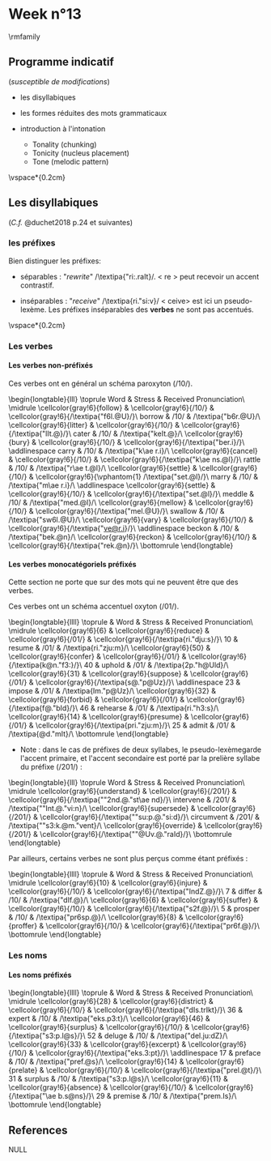 # Week n°13




\rmfamily


## Programme indicatif

(*susceptible de modifications*)

* les disyllabiques

* les formes réduites des mots grammaticaux

* introduction à l'intonation
  - Tonality (chunking)
  - Tonicity (nucleus placement)
  - Tone (melodic pattern)

\vspace*{0.2cm}

## Les disyllabiques

(*C.f.* @duchet2018 p.24 et suivantes)
 
### les préfixes

Bien distinguer les préfixes:

- séparables : "*rewrite*" /\textipa{"ri:.raIt}/. < re > peut recevoir un accent contrastif.

- inséparables : "*receive*" /\textipa{ri."si:v}/ < ceive> est ici un pseudo-lexème. Les préfixes inséparables des **verbes** ne sont pas accentués.


\vspace*{0.2cm}

### Les verbes
 

#### Les verbes non-préfixés

Ces verbes ont en général un schéma paroxyton (/10/).


\begin{longtable}{lll}
\toprule
Word & Stress & Received Pronunciation\\
\midrule
\cellcolor{gray!6}{follow} & \cellcolor{gray!6}{/10/} & \cellcolor{gray!6}{/\textipa{"f6l.@U}/}\\
borrow & /10/ & /\textipa{"b6r.@U}/\\
\cellcolor{gray!6}{litter} & \cellcolor{gray!6}{/10/} & \cellcolor{gray!6}{/\textipa{"lIt.@}/}\\
cater & /10/ & /\textipa{"keIt.@}/\\
\cellcolor{gray!6}{bury} & \cellcolor{gray!6}{/10/} & \cellcolor{gray!6}{/\textipa{"ber.i}/}\\
\addlinespace
carry & /10/ & /\textipa{"k\ae r.i}/\\
\cellcolor{gray!6}{cancel} & \cellcolor{gray!6}{/10/} & \cellcolor{gray!6}{/\textipa{"k\ae ns.@l}/}\\
rattle & /10/ & /\textipa{"r\ae t.@l}/\\
\cellcolor{gray!6}{settle} & \cellcolor{gray!6}{/10/} & \cellcolor{gray!6}{\vphantom{1} /\textipa{"set.@l}/}\\
marry & /10/ & /\textipa{"m\ae r.i}/\\
\addlinespace
\cellcolor{gray!6}{settle} & \cellcolor{gray!6}{/10/} & \cellcolor{gray!6}{/\textipa{"set.@l}/}\\
meddle & /10/ & /\textipa{"med.@l}/\\
\cellcolor{gray!6}{mellow} & \cellcolor{gray!6}{/10/} & \cellcolor{gray!6}{/\textipa{"mel.@U}/}\\
swallow & /10/ & /\textipa{"sw6l.@U}/\\
\cellcolor{gray!6}{vary} & \cellcolor{gray!6}{/10/} & \cellcolor{gray!6}{/\textipa{"ve@r.i}/}\\
\addlinespace
beckon & /10/ & /\textipa{"bek.@n}/\\
\cellcolor{gray!6}{reckon} & \cellcolor{gray!6}{/10/} & \cellcolor{gray!6}{/\textipa{"rek.@n}/}\\
\bottomrule
\end{longtable}

#### Les verbes monocatégoriels préfixés

Cette section ne porte que sur des mots qui ne peuvent être que des verbes.

Ces verbes ont un schéma accentuel oxyton (/01/).


\begin{longtable}{llll}
\toprule
  & Word & Stress & Received Pronunciation\\
\midrule
\cellcolor{gray!6}{6} & \cellcolor{gray!6}{reduce} & \cellcolor{gray!6}{/01/} & \cellcolor{gray!6}{/\textipa{ri."dju:s}/}\\
10 & resume & /01/ & /\textipa{ri."zju:m}/\\
\cellcolor{gray!6}{50} & \cellcolor{gray!6}{confer} & \cellcolor{gray!6}{/01/} & \cellcolor{gray!6}{/\textipa{k@n."f3:}/}\\
40 & uphold & /01/ & /\textipa{2p."h@Uld}/\\
\cellcolor{gray!6}{31} & \cellcolor{gray!6}{suppose} & \cellcolor{gray!6}{/01/} & \cellcolor{gray!6}{/\textipa{s@."p@Uz}/}\\
\addlinespace
23 & impose & /01/ & /\textipa{Im."p@Uz}/\\
\cellcolor{gray!6}{32} & \cellcolor{gray!6}{forbid} & \cellcolor{gray!6}{/01/} & \cellcolor{gray!6}{/\textipa{f@."bId}/}\\
46 & rehearse & /01/ & /\textipa{ri."h3:s}/\\
\cellcolor{gray!6}{14} & \cellcolor{gray!6}{presume} & \cellcolor{gray!6}{/01/} & \cellcolor{gray!6}{/\textipa{pri."zju:m}/}\\
25 & admit & /01/ & /\textipa{@d."mIt}/\\
\bottomrule
\end{longtable}

* Note : dans le cas de préfixes de deux syllabes, le pseudo-lexèmegarde l'accent primaire, et l'accent secondaire est porté par la prelière syllabe du préfixe (/201/) :


\begin{longtable}{lll}
\toprule
Word & Stress & Received Pronunciation\\
\midrule
\cellcolor{gray!6}{understand} & \cellcolor{gray!6}{/201/} & \cellcolor{gray!6}{/\textipa{""2nd.@."st\ae nd}/}\\
intervene & /201/ & /\textipa{""Int.@."vi:n}/\\
\cellcolor{gray!6}{supersede} & \cellcolor{gray!6}{/201/} & \cellcolor{gray!6}{/\textipa{""su:p.@."si:d}/}\\
circumvent & /201/ & /\textipa{""s3:k.@m."vent}/\\
\cellcolor{gray!6}{override} & \cellcolor{gray!6}{/201/} & \cellcolor{gray!6}{/\textipa{""@Uv.@."raId}/}\\
\bottomrule
\end{longtable}

Par ailleurs, certains verbes ne sont plus perçus comme étant préfixés :


\begin{longtable}{llll}
\toprule
  & Word & Stress & Received Pronunciation\\
\midrule
\cellcolor{gray!6}{10} & \cellcolor{gray!6}{injure} & \cellcolor{gray!6}{/10/} & \cellcolor{gray!6}{/\textipa{"IndZ.@}/}\\
7 & differ & /10/ & /\textipa{"dIf.@}/\\
\cellcolor{gray!6}{6} & \cellcolor{gray!6}{suffer} & \cellcolor{gray!6}{/10/} & \cellcolor{gray!6}{/\textipa{"s2f.@}/}\\
5 & prosper & /10/ & /\textipa{"pr6sp.@}/\\
\cellcolor{gray!6}{8} & \cellcolor{gray!6}{proffer} & \cellcolor{gray!6}{/10/} & \cellcolor{gray!6}{/\textipa{"pr6f.@}/}\\
\bottomrule
\end{longtable}
### Les noms

#### Les noms préfixés


\begin{longtable}{llll}
\toprule
  & Word & Stress & Received Pronunciation\\
\midrule
\cellcolor{gray!6}{28} & \cellcolor{gray!6}{district} & \cellcolor{gray!6}{/10/} & \cellcolor{gray!6}{/\textipa{"dIs.trIkt}/}\\
36 & expert & /10/ & /\textipa{"eks.p3:t}/\\
\cellcolor{gray!6}{46} & \cellcolor{gray!6}{surplus} & \cellcolor{gray!6}{/10/} & \cellcolor{gray!6}{/\textipa{"s3:p.l@s}/}\\
52 & deluge & /10/ & /\textipa{"del.ju:dZ}/\\
\cellcolor{gray!6}{33} & \cellcolor{gray!6}{excerpt} & \cellcolor{gray!6}{/10/} & \cellcolor{gray!6}{/\textipa{"eks.3:pt}/}\\
\addlinespace
17 & preface & /10/ & /\textipa{"pref.@s}/\\
\cellcolor{gray!6}{14} & \cellcolor{gray!6}{prelate} & \cellcolor{gray!6}{/10/} & \cellcolor{gray!6}{/\textipa{"prel.@t}/}\\
31 & surplus & /10/ & /\textipa{"s3:p.l@s}/\\
\cellcolor{gray!6}{11} & \cellcolor{gray!6}{absence} & \cellcolor{gray!6}{/10/} & \cellcolor{gray!6}{/\textipa{"\ae b.s@ns}/}\\
29 & premise & /10/ & /\textipa{"prem.Is}/\\
\bottomrule
\end{longtable}

## References




NULL


